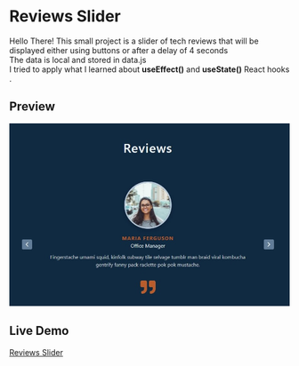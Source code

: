 # Reviews Slider 
Hello There!
This small project is a slider of tech reviews that will be displayed either using buttons or after a delay of 4 seconds  
The data is local and stored in data.js  
I tried to apply what I learned about **useEffect()** and **useState()** React hooks .
## Preview  
![preview of reviews slider](https://github.com/fedilayoub/reviews-slider/blob/main/preview.jpg)  
## Live Demo  
[Reviews Slider](https://fedilayoub.github.io/reviews-slider)
